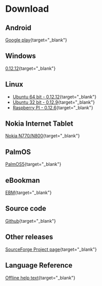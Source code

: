 # Download

## Android

[Google play](https://play.google.com/store/apps/details?id=net.sourceforge.smallbasic){target="_blank"}

## Windows

[0.12.12](https://sourceforge.net/projects/smallbasic/files/Windows/0.12.12/smallbasic_0.12.12.zip){target="_blank"}

## Linux

- [Ubuntu 64 bit - 0.12.12](http://sourceforge.net/projects/smallbasic/files/Linux/0.12.12/smallbasic_0.12.12_amd64.deb){target="_blank"}
- [Ubuntu 32 bit - 0.12.9](http://sourceforge.net/projects/smallbasic/files/Linux/0.12.9/smallbasic_0.12.9_i386.deb){target="_blank"}
- [Raspberry PI - 0.12.6](http://sourceforge.net/projects/smallbasic/files/Linux/0.12.6/smallbasic_0.12.6_armhf.deb){target="_blank"}

## Nokia Internet Tablet

[Nokia N770/N800](http://downloads.sourceforge.net/smallbasic/sbasic_0.9.7.2_armel.deb){target="_blank"}

## PalmOS

[PalmOS5](http://downloads.sourceforge.net/smallbasic/SmallBASIC-PalmOS5-0.8.2b.zip){target="_blank"}

## eBookman

[EBM](http://downloads.sourceforge.net/smallbasic/SmallBASIC_ebm_092j.zip){target="_blank"}

## Source code

[Github](https://github.com/smallbasic/SmallBASIC){target="_blank"}

## Other releases

[SourceForge Project page](http://sourceforge.net/project/showfiles.php?group_id=22348){target="_blank"}

## Language Reference

[Offline help text](http://sourceforge.net/projects/smallbasic/files/Language%20Reference/sbref_v2.txt/download){target="_blank"}


